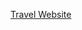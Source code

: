 <a href="https://travel-website-ui-ux-a55m-197mzmeyl-rohanstha-77s-projects.vercel.app/"> Travel Website</a>
